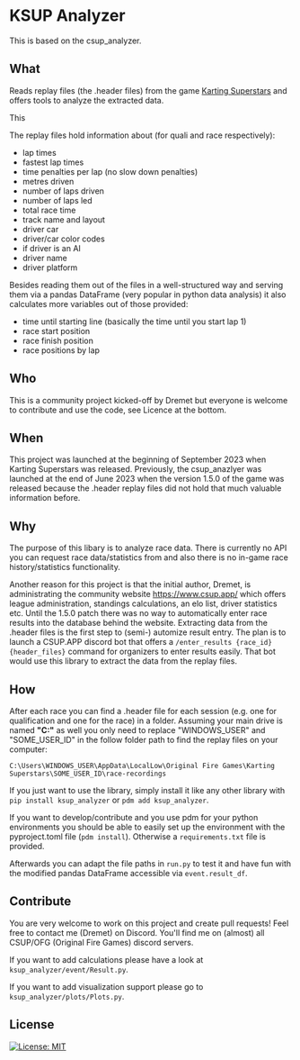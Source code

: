 # KSUP Analyzer

This is based on the csup_analyzer.

## What
Reads replay files (the .header files) from the game [Karting Superstars](https://store.steampowered.com/app/2503220/Karting_Superstars/) and offers tools to analyze the extracted data. 

This

The replay files hold information about (for quali and race respectively):
- lap times
- fastest lap times
- time penalties per lap (no slow down penalties)
- metres driven
- number of laps driven
- number of laps led
- total race time
- track name and layout
- driver car
- driver/car color codes
- if driver is an AI
- driver name
- driver platform

Besides reading them out of the files in a well-structured way and serving them via a pandas DataFrame (very popular in python data analysis) it also calculates more variables out of those provided:
- time until starting line (basically the time until you start lap 1)
- race start position
- race finish position
- race positions by lap

## Who
This is a community project kicked-off by Dremet but everyone is welcome to contribute and use the code, see Licence at the bottom.

## When
This project was launched at the beginning of September 2023 when Karting Superstars was released. Previously, the csup_anazlyer was launched at the end of June 2023 when the version 1.5.0 of the game was released because the .header replay files did not hold that much valuable information before.

## Why
The purpose of this libary is to analyze race data. There is currently no API you can request race data/statistics from and also there is no in-game race history/statistics functionality.

Another reason for this project is that the initial author, Dremet, is administrating the community website https://www.csup.app/ which offers league administration, standings calculations, an elo list, driver statistics etc. Until the 1.5.0 patch there was no way to automatically enter race results into the database behind the website. Extracting data from the .header files is the first step to (semi-) automize result entry. The plan is to launch a CSUP.APP discord bot that offers a `/enter_results {race_id} {header_files}` command for organizers to enter results easily. That bot would use this library to extract the data from the replay files.

## How
After each race you can find a .header file for each session (e.g. one for qualification and one for the race) in a folder. Assuming your main drive is named **"C:"** as well you only need to replace "WINDOWS_USER" and "SOME_USER_ID" in the follow folder path to find the replay files on your computer:

`C:\Users\WINDOWS_USER\AppData\LocalLow\Original Fire Games\Karting Superstars\SOME_USER_ID\race-recordings`

If you just want to use the library, simply install it like any other library with `pip install ksup_analyzer` or `pdm add ksup_analyzer`. 

If you want to develop/contribute and you use pdm for your python environments you should be able to easily set up the environment with the pyproject.toml file (`pdm install`). Otherwise a `requirements.txt` file is provided. 

Afterwards you can adapt the file paths in `run.py` to test it and have fun with the modified pandas DataFrame accessible via `event.result_df`. 


## Contribute

You are very welcome to work on this project and create pull requests! Feel free to contact me (Dremet) on Discord. You'll find me on (almost) all CSUP/OFG (Original Fire Games) discord servers.

If you want to add calculations please have a look at `ksup_analyzer/event/Result.py`.

If you want to add visualization support please go to `ksup_analyzer/plots/Plots.py`.

## License

[![License: MIT](https://img.shields.io/badge/License-MIT-yellow.svg)](LICENSE)

